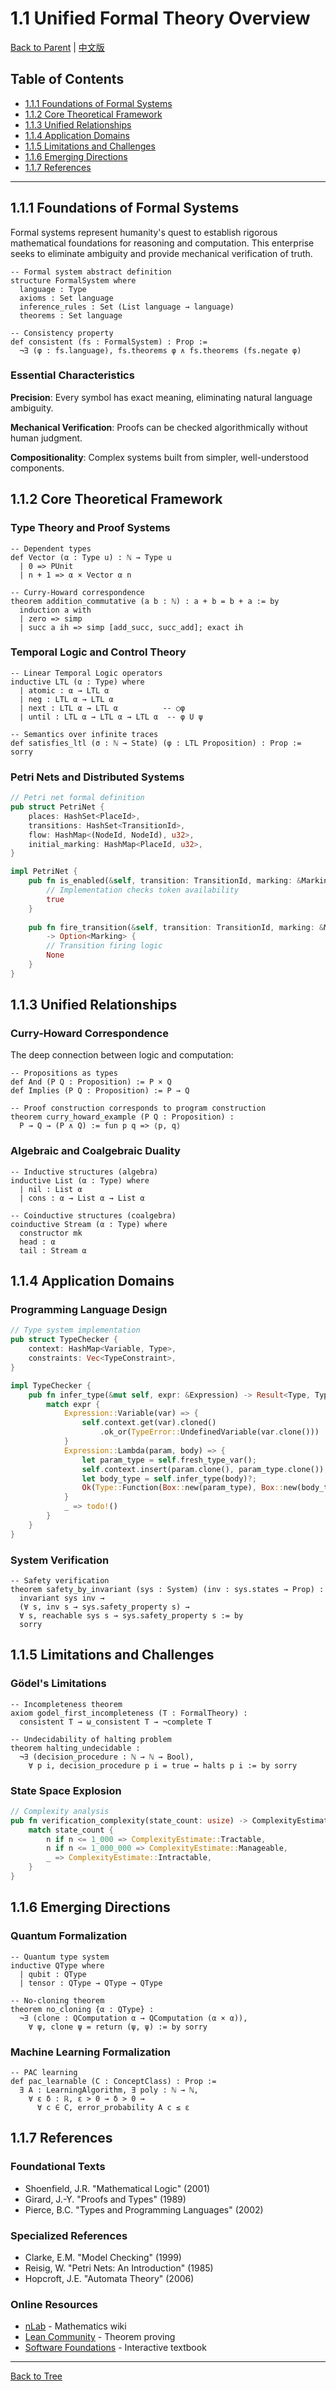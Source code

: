 # 1.1 Unified Formal Theory Overview

[Back to Parent](../README.md) | [中文版](../1-形式化理论/1.1-统一形式化理论综述.md)

## Table of Contents

- [1.1.1 Foundations of Formal Systems](#111-foundations-of-formal-systems)
- [1.1.2 Core Theoretical Framework](#112-core-theoretical-framework)  
- [1.1.3 Unified Relationships](#113-unified-relationships)
- [1.1.4 Application Domains](#114-application-domains)
- [1.1.5 Limitations and Challenges](#115-limitations-and-challenges)
- [1.1.6 Emerging Directions](#116-emerging-directions)
- [1.1.7 References](#117-references)

---

## 1.1.1 Foundations of Formal Systems

Formal systems represent humanity's quest to establish rigorous mathematical foundations for reasoning and computation. This enterprise seeks to eliminate ambiguity and provide mechanical verification of truth.

```lean
-- Formal system abstract definition
structure FormalSystem where
  language : Type
  axioms : Set language
  inference_rules : Set (List language → language)
  theorems : Set language

-- Consistency property
def consistent (fs : FormalSystem) : Prop :=
  ¬∃ (φ : fs.language), fs.theorems φ ∧ fs.theorems (fs.negate φ)
```

### Essential Characteristics

**Precision**: Every symbol has exact meaning, eliminating natural language ambiguity.

**Mechanical Verification**: Proofs can be checked algorithmically without human judgment.

**Compositionality**: Complex systems built from simpler, well-understood components.

## 1.1.2 Core Theoretical Framework

### Type Theory and Proof Systems

```lean
-- Dependent types
def Vector (α : Type u) : ℕ → Type u
  | 0 => PUnit
  | n + 1 => α × Vector α n

-- Curry-Howard correspondence
theorem addition_commutative (a b : ℕ) : a + b = b + a := by
  induction a with
  | zero => simp
  | succ a ih => simp [add_succ, succ_add]; exact ih
```

### Temporal Logic and Control Theory

```lean
-- Linear Temporal Logic operators
inductive LTL (α : Type) where
  | atomic : α → LTL α
  | neg : LTL α → LTL α
  | next : LTL α → LTL α          -- ○φ
  | until : LTL α → LTL α → LTL α  -- φ U ψ

-- Semantics over infinite traces
def satisfies_ltl (σ : ℕ → State) (φ : LTL Proposition) : Prop := sorry
```

### Petri Nets and Distributed Systems

```rust
// Petri net formal definition
pub struct PetriNet {
    places: HashSet<PlaceId>,
    transitions: HashSet<TransitionId>,
    flow: HashMap<(NodeId, NodeId), u32>,
    initial_marking: HashMap<PlaceId, u32>,
}

impl PetriNet {
    pub fn is_enabled(&self, transition: TransitionId, marking: &Marking) -> bool {
        // Implementation checks token availability
        true
    }
    
    pub fn fire_transition(&self, transition: TransitionId, marking: &Marking) 
        -> Option<Marking> {
        // Transition firing logic
        None
    }
}
```

## 1.1.3 Unified Relationships

### Curry-Howard Correspondence

The deep connection between logic and computation:

```lean
-- Propositions as types
def And (P Q : Proposition) := P × Q
def Implies (P Q : Proposition) := P → Q

-- Proof construction corresponds to program construction
theorem curry_howard_example (P Q : Proposition) : 
  P → Q → (P ∧ Q) := fun p q => ⟨p, q⟩
```

### Algebraic and Coalgebraic Duality

```lean
-- Inductive structures (algebra)
inductive List (α : Type) where
  | nil : List α
  | cons : α → List α → List α

-- Coinductive structures (coalgebra)
coinductive Stream (α : Type) where
  constructor mk
  head : α
  tail : Stream α
```

## 1.1.4 Application Domains

### Programming Language Design

```rust
// Type system implementation
pub struct TypeChecker {
    context: HashMap<Variable, Type>,
    constraints: Vec<TypeConstraint>,
}

impl TypeChecker {
    pub fn infer_type(&mut self, expr: &Expression) -> Result<Type, TypeError> {
        match expr {
            Expression::Variable(var) => {
                self.context.get(var).cloned()
                    .ok_or(TypeError::UndefinedVariable(var.clone()))
            }
            Expression::Lambda(param, body) => {
                let param_type = self.fresh_type_var();
                self.context.insert(param.clone(), param_type.clone());
                let body_type = self.infer_type(body)?;
                Ok(Type::Function(Box::new(param_type), Box::new(body_type)))
            }
            _ => todo!()
        }
    }
}
```

### System Verification

```lean
-- Safety verification
theorem safety_by_invariant (sys : System) (inv : sys.states → Prop) :
  invariant sys inv → 
  (∀ s, inv s → sys.safety_property s) →
  ∀ s, reachable sys s → sys.safety_property s := by
  sorry
```

## 1.1.5 Limitations and Challenges

### Gödel's Limitations

```lean
-- Incompleteness theorem
axiom godel_first_incompleteness (T : FormalTheory) : 
  consistent T → ω_consistent T → ¬complete T

-- Undecidability of halting problem
theorem halting_undecidable : 
  ¬∃ (decision_procedure : ℕ → ℕ → Bool),
    ∀ p i, decision_procedure p i = true ↔ halts p i := by sorry
```

### State Space Explosion

```rust
// Complexity analysis
pub fn verification_complexity(state_count: usize) -> ComplexityEstimate {
    match state_count {
        n if n <= 1_000 => ComplexityEstimate::Tractable,
        n if n <= 1_000_000 => ComplexityEstimate::Manageable,
        _ => ComplexityEstimate::Intractable,
    }
}
```

## 1.1.6 Emerging Directions

### Quantum Formalization

```lean
-- Quantum type system
inductive QType where
  | qubit : QType
  | tensor : QType → QType → QType

-- No-cloning theorem
theorem no_cloning {α : QType} : 
  ¬∃ (clone : QComputation α → QComputation (α × α)), 
    ∀ ψ, clone ψ = return (ψ, ψ) := by sorry
```

### Machine Learning Formalization

```lean
-- PAC learning
def pac_learnable (C : ConceptClass) : Prop :=
  ∃ A : LearningAlgorithm, ∃ poly : ℕ → ℕ,
    ∀ ε δ : ℝ, ε > 0 → δ > 0 →
      ∀ c ∈ C, error_probability A c ≤ ε
```

## 1.1.7 References

### Foundational Texts
- Shoenfield, J.R. "Mathematical Logic" (2001)
- Girard, J.-Y. "Proofs and Types" (1989)  
- Pierce, B.C. "Types and Programming Languages" (2002)

### Specialized References
- Clarke, E.M. "Model Checking" (1999)
- Reisig, W. "Petri Nets: An Introduction" (1985)
- Hopcroft, J.E. "Automata Theory" (2006)

### Online Resources
- [nLab](https://ncatlab.org/) - Mathematics wiki
- [Lean Community](https://leanprover-community.github.io/) - Theorem proving
- [Software Foundations](https://softwarefoundations.cis.upenn.edu/) - Interactive textbook

---

[Back to Tree](../0-Overview-and-Navigation/0.1-Global-Topic-Tree.md) 